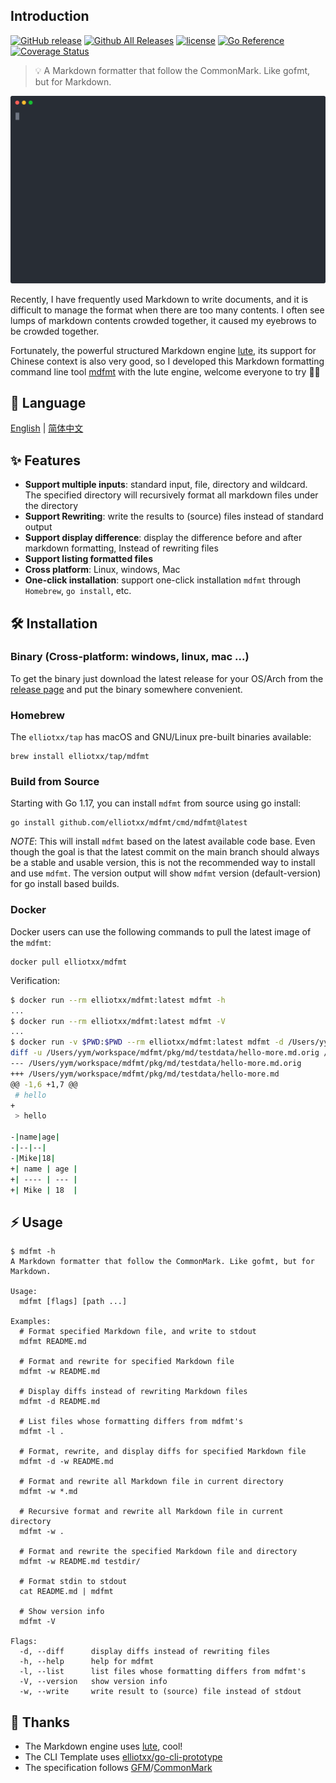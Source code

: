 ## Introduction

[![GitHub release](https://img.shields.io/github/release/elliotxx/mdfmt.svg)](https://github.com/elliotxx/mdfmt/releases)
[![Github All Releases](https://img.shields.io/github/downloads/elliotxx/mdfmt/total.svg)](https://github.com/elliotxx/mdfmt/releases)
[![license](https://img.shields.io/github/license/elliotxx/mdfmt.svg)](https://github.com/elliotxx/mdfmt/blob/master/LICENSE)
[![Go Reference](https://pkg.go.dev/badge/github.com/elliotxx/mdfmt.svg)](https://pkg.go.dev/github.com/elliotxx/mdfmt)
[![Coverage Status](https://coveralls.io/repos/github/elliotxx/mdfmt/badge.svg)](https://coveralls.io/github/elliotxx/mdfmt)

> 💡 A Markdown formatter that follow the CommonMark. Like gofmt, but for Markdown.

<p align="center">
  <img src="assets/demo.svg">
</p>

Recently, I have frequently used Markdown to write documents, and it is difficult to manage the format when there are too many contents. I often see lumps of markdown contents crowded together, it caused my eyebrows to be crowded together.

Fortunately, the powerful structured Markdown engine [lute](https://github.com/88250/lute), its support for Chinese context is also very good, so I developed this Markdown formatting command line tool [mdfmt](https://github.com/elliotXX/mdfmt) with the lute engine, welcome everyone to try 👏🏻

## 📜️ Language

[English](https://github.com/elliotxx/mdfmt/blob/master/README.md) | [简体中文](https://github.com/elliotxx/mdfmt/blob/master/README-zh.md)

## ✨ Features

* **Support multiple inputs**: standard input, file, directory and wildcard. The specified directory will recursively format all markdown files under the directory
* **Support Rewriting**: write the results to (source) files instead of standard output
* **Support display difference**: display the difference before and after markdown formatting, Instead of rewriting files
* **Support listing formatted files**
* **Cross platform**: Linux, windows, Mac
* **One-click installation**: support one-click installation `mdfmt` through `Homebrew`, `go install`, etc.

## 🛠️ Installation

### Binary (Cross-platform: windows, linux, mac ...)

To get the binary just download the latest release for your OS/Arch from the [release page](https://github.com/elliotxx/mdfmt/releases) and put the binary somewhere convenient.

### Homebrew

The `elliotxx/tap` has macOS and GNU/Linux pre-built binaries available:

```
brew install elliotxx/tap/mdfmt
```

### Build from Source

Starting with Go 1.17, you can install `mdfmt` from source using go install:

```
go install github.com/elliotxx/mdfmt/cmd/mdfmt@latest
```

*NOTE*: This will install `mdfmt` based on the latest available code base. Even though the goal is that the latest commit on the main branch should always be a stable and usable version, this is not the recommended way to install and use `mdfmt`. The version output will show `mdfmt` version (default-version) for go install based builds.

### Docker

Docker users can use the following commands to pull the latest image of the `mdfmt`:

```
docker pull elliotxx/mdfmt
```

Verification:

```bash
$ docker run --rm elliotxx/mdfmt:latest mdfmt -h
...
$ docker run --rm elliotxx/mdfmt:latest mdfmt -V
...
$ docker run -v $PWD:$PWD --rm elliotxx/mdfmt:latest mdfmt -d /Users/yym/workspace/mdfmt/pkg/md/testdata/hello-more.md
diff -u /Users/yym/workspace/mdfmt/pkg/md/testdata/hello-more.md.orig /Users/yym/workspace/mdfmt/pkg/md/testdata/hello-more.md
--- /Users/yym/workspace/mdfmt/pkg/md/testdata/hello-more.md.orig
+++ /Users/yym/workspace/mdfmt/pkg/md/testdata/hello-more.md
@@ -1,6 +1,7 @@
 # hello
+
 > hello

-|name|age|
-|--|--|
-|Mike|18|
+| name | age |
+| ---- | --- |
+| Mike | 18  |
```

## ⚡ Usage

```
$ mdfmt -h
A Markdown formatter that follow the CommonMark. Like gofmt, but for Markdown.

Usage:
  mdfmt [flags] [path ...]

Examples:
  # Format specified Markdown file, and write to stdout
  mdfmt README.md
  
  # Format and rewrite for specified Markdown file
  mdfmt -w README.md
  
  # Display diffs instead of rewriting Markdown files
  mdfmt -d README.md
  
  # List files whose formatting differs from mdfmt's
  mdfmt -l .
  
  # Format, rewrite, and display diffs for specified Markdown file
  mdfmt -d -w README.md
  
  # Format and rewrite all Markdown file in current directory
  mdfmt -w *.md
  
  # Recursive format and rewrite all Markdown file in current directory
  mdfmt -w .
  
  # Format and rewrite the specified Markdown file and directory
  mdfmt -w README.md testdir/
  
  # Format stdin to stdout
  cat README.md | mdfmt
  
  # Show version info
  mdfmt -V

Flags:
  -d, --diff      display diffs instead of rewriting files
  -h, --help      help for mdfmt
  -l, --list      list files whose formatting differs from mdfmt's
  -V, --version   show version info
  -w, --write     write result to (source) file instead of stdout
```

## 🙏 Thanks

* The Markdown engine uses [lute](https://github.com/88250/lute), cool!
* The CLI Template uses [elliotxx/go-cli-prototype](https://github.com/elliotxx/go-cli-prototype)
* The specification follows [GFM](https://github.github.com/gfm/)/[CommonMark](https://commonmark.org/)
